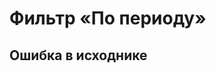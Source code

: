 # Фильтр «По периоду»
## Ошибка в исходнике
[//]: # ()
[//]: # (Этот тип фильтра понимает только тип данных «Дата» и фильтрует ваш дашборд по выбранному в нем периоду)

[//]: # ()
[//]: # (##### **[![image.png]&#40;https://book.winsolutions.ru/uploads/images/gallery/2024-01/scaled-1680-/LKVimage.png&#41;]&#40;https://book.winsolutions.ru/uploads/images/gallery/2024-01/LKVimage.png&#41;**)

[//]: # ()
[//]: # (<table border="1" id="bkmrk--1" style="border-collapse: collapse; width: 100%; border-width: 0px;"><colgroup><col style="width: 50%;"></col><col style="width: 50%;"></col></colgroup><tbody><tr><td style="border-width: 0px;">[![image.png]&#40;https://book.winsolutions.ru/uploads/images/gallery/2024-02/scaled-1680-/zwuimage.png&#41;]&#40;https://book.winsolutions.ru/uploads/images/gallery/2024-02/zwuimage.png&#41;</td><td style="border-width: 0px;">[![image.png]&#40;https://book.winsolutions.ru/uploads/images/gallery/2024-02/scaled-1680-/u2wimage.png&#41;]&#40;https://book.winsolutions.ru/uploads/images/gallery/2024-02/u2wimage.png&#41;)

[//]: # ()
[//]: # (</td></tr></tbody></table>)

[//]: # ()
[//]: # (Имеет несколько режимов)

[//]: # ()
[//]: # (- **Дни**. Произвольный период между двумя датами)

[//]: # (- **Месяцы.** Диапазон будет выбран на уровне месяцев)

[//]: # (- **Кварталы.** Диапазон будет выбран на уровне кварталов)

[//]: # (- **Недели.** Диапазон будет выбран на уровне недель)

[//]: # (- **Сегодня.** Текущая дата)

[//]: # ()
[//]: # (### Настройки)

[//]: # ()
[//]: # ([![image.png]&#40;https://book.winsolutions.ru/uploads/images/gallery/2024-02/scaled-1680-/eBzimage.png&#41;]&#40;https://book.winsolutions.ru/uploads/images/gallery/2024-02/eBzimage.png&#41;)

[//]: # ()
[//]: # (##### **Параметры контейнера**)

[//]: # ()
[//]: # (##### **Реальные данные**)

[//]: # ()
[//]: # (Скрыть/показать данные из модели. Пока отключена глобальная настройка, управляющая показом данных каждый виджет может быть настроен в отдельности. По умолчанию отключено. [Подробнее о виртуальных данных]&#40;https://book.winsolutions.ru/books/rukovodstvo-polzovatelia/page/virtualnye-dannye&#41;)

[//]: # ()
[//]: # (##### **Модель данных**)

[//]: # ()
[//]: # (Позволяет выбрать одну из моделей данных, ранее созданных в конструкторе моделей данных. Данные из этой модели будут использоваться для данного виджета &#40;построение графика, заполнение полей таблицы, получение значений для фильтрации и т.д.&#41;)

[//]: # ()
[//]: # (##### **Применить ко всем листам**)

[//]: # ()
[//]: # (Данная настройка позволяет применить выбранные фильтры ко всем листам приложения)

[//]: # ()
[//]: # (##### **Название**)

[//]: # ()
[//]: # (Надпись которая будет выведена когда в фильтре ничего не выбрано)

[//]: # ()
[//]: # (##### **Позиционирование**)

[//]: # ()
[//]: # (Данная настройка позволяет располагать надпись/период в границах контейнера по левому краю/по центру/по правому краю. А также позиционирование выпадающего окна выбора даты)